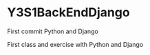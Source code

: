 # Y3S1BackEndDjango
First commit Python and Django

First class and exercise with Python and Django
